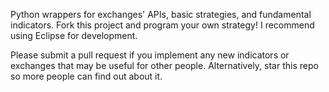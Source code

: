 Python wrappers for exchanges' APIs, basic strategies, and fundamental indicators.
Fork this project and program your own strategy! I recommend using Eclipse for development.

Please submit a pull request if you implement any new indicators or exchanges that may be useful for other people. Alternatively, star this repo so more people can find out about it.
